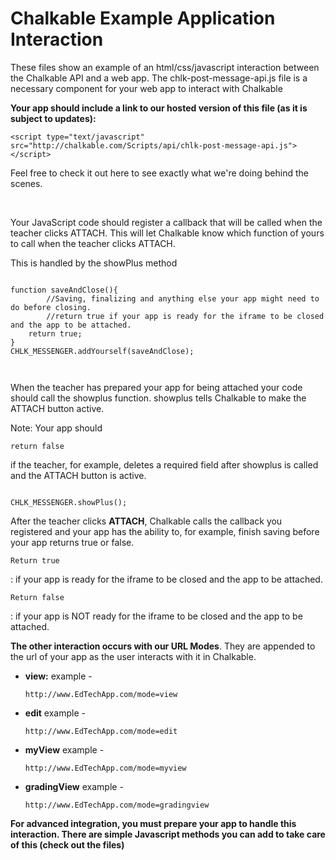 <h1>Chalkable Example Application Interaction</h1>

<p>These files show an example of an html/css/javascript interaction between the Chalkable API and a web app. The chlk-post-message-api.js file is a necessary component for your web app to interact with Chalkable</p>

<p><b>Your app should include a link to our hosted version of this file (as it is subject to updates):</b></p>
<pre><code>&lt;script type="text/javascript" src="http://chalkable.com/Scripts/api/chlk-post-message-api.js"&gt;&lt;/script&gt;</code></pre>

<p>Feel free to check it out here to see exactly what we're doing behind the scenes. <p>
<br>
<p>Your JavaScript code should register a callback that will be called when the teacher clicks ATTACH. This will let Chalkable know which function of yours to call when the teacher clicks ATTACH.</p>

<p>This is handled by the showPlus method</p>
<pre><code>
function saveAndClose(){
        //Saving, finalizing and anything else your app might need to do before closing.
        //return true if your app is ready for the iframe to be closed and the app to be attached.
    return true;
}
CHLK_MESSENGER.addYourself(saveAndClose);

</code></pre>
<p>When the teacher has prepared your app for being attached your code should call the <span class="monaco">showplus</span> function. <span class="monaco">showplus</span> tells Chalkable to make the ATTACH button active.</li>
<p>Note: Your app should <pre><code>return false</code></pre> if the teacher, for example, deletes a required field after showplus is called and the ATTACH button is active.</p>

<pre><code>
CHLK_MESSENGER.showPlus();
</code></pre>
<p>After the teacher clicks <strong>ATTACH</strong>, Chalkable calls the callback you registered and your app has the ability to, for example, finish saving before your app returns <span class="monaco">true</span> or <span class="monaco">false</span>. </li>
<p><pre><code>Return true</code></pre>: if your app is ready for the iframe to be closed and the app to be attached.</p>
<p><pre><code>Return false</code></pre>: if your app is NOT ready for the iframe to be closed and the app to be attached.</p>
          
<p><b>The other interaction occurs with our URL Modes</b>. They are appended to the url of your app as the user interacts with it in Chalkable.</p>
<ul>
<li><b>view:</b> example - <pre><code>http://www.EdTechApp.com/mode=view</code></pre></li>
<li><b>edit</b> example - <pre><code>http://www.EdTechApp.com/mode=edit</code></pre></li>
<li><b>myView</b> example - <pre><code>http://www.EdTechApp.com/mode=myview</code></pre> </li>
<li><b>gradingView</b> example - <pre><code>http://www.EdTechApp.com/mode=gradingview</code></pre></li>
</ul>

<b>For advanced integration, you must prepare your app to handle this interaction. There are simple Javascript methods you can add to take care of this (check out the files)</b>
